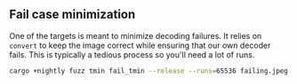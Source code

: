 ## Fail case minimization

One of the targets is meant to minimize decoding failures. It relies on
`convert` to keep the image correct while ensuring that our own decoder fails.
This is typically a tedious process so you'll need a lot of runs.

```bash
cargo +nightly fuzz tmin fail_tmin --release --runs=65536 failing.jpeg
```
